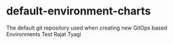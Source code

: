 # default-environment-charts
The default git repository used when creating new GitOps based Environments
Test Rajat Tyagi 


